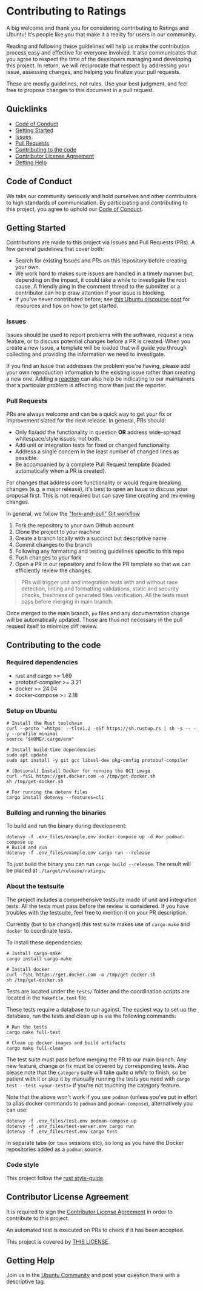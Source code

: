 # Contributing to Ratings

A big welcome and thank you for considering contributing to Ratings and Ubuntu! It’s people like you that make it a reality for users in our community.

Reading and following these guidelines will help us make the contribution process easy and effective for everyone involved. It also communicates that you agree to respect the time of the developers managing and developing this project. In return, we will reciprocate that respect by addressing your issue, assessing changes, and helping you finalize your pull requests.

These are mostly guidelines, not rules. Use your best judgment, and feel free to propose changes to this document in a pull request.

## Quicklinks

* [Code of Conduct](#code-of-conduct)
* [Getting Started](#getting-started)
* [Issues](#issues)
* [Pull Requests](#pull-requests)
* [Contributing to the code](#contributing-to-the-code)
* [Contributor License Agreement](#contributor-license-agreement)
* [Getting Help](#getting-help)

## Code of Conduct

We take our community seriously and hold ourselves and other contributors to high standards of communication. By participating and contributing to this project, you agree to uphold our [Code of Conduct](https://ubuntu.com/community/code-of-conduct).

## Getting Started

Contributions are made to this project via Issues and Pull Requests (PRs). A few general guidelines that cover both:

* Search for existing Issues and PRs on this repository before creating your own.
* We work hard to makes sure issues are handled in a timely manner but, depending on the impact, it could take a while to investigate the root cause. A friendly ping in the comment thread to the submitter or a contributor can help draw attention if your issue is blocking.
* If you've never contributed before, see [this Ubuntu discourse post](https://discourse.ubuntu.com/t/contribute/26) for resources and tips on how to get started.

### Issues

Issues should be used to report problems with the software, request a new feature, or to discuss potential changes before a PR is created. When you create a new Issue, a template will be loaded that will guide you through collecting and providing the information we need to investigate.

If you find an Issue that addresses the problem you're having, please add your own reproduction information to the existing issue rather than creating a new one. Adding a [reaction](https://github.blog/2016-03-10-add-reactions-to-pull-requests-issues-and-comments/) can also help be indicating to our maintainers that a particular problem is affecting more than just the reporter.

### Pull Requests

PRs are always welcome and can be a quick way to get your fix or improvement slated for the next release. In general, PRs should:

* Only fix/add the functionality in question **OR** address wide-spread whitespace/style issues, not both.
* Add unit or integration tests for fixed or changed functionality.
* Address a single concern in the least number of changed lines as possible.
* Be accompanied by a complete Pull Request template (loaded automatically when a PR is created).

For changes that address core functionality or would require breaking changes (e.g. a major release), it's best to open an Issue to discuss your proposal first. This is not required but can save time creating and reviewing changes.

In general, we follow the ["fork-and-pull" Git workflow](https://github.com/susam/gitpr)

1. Fork the repository to your own Github account
2. Clone the project to your machine
3. Create a branch locally with a succinct but descriptive name
4. Commit changes to the branch
5. Following any formatting and testing guidelines specific to this repo
6. Push changes to your fork
7. Open a PR in our repository and follow the PR template so that we can efficiently review the changes.

> PRs will trigger unit and integration tests with and without race detection, linting and formatting validations, static and security checks, freshness of generated files verification. All the tests must pass before merging in main branch.

Once merged to the main branch, `po` files and any documentation change will be automatically updated. Those are thus not necessary in the pull request itself to minimize diff review.

## Contributing to the code

### Required dependencies

* rust and cargo >= 1.69
* protobuf-compiler >= 3.21
* docker >= 24.04
* docker-compose >= 2.18

### Setup on Ubuntu

```shell
# Install the Rust toolchain
curl --proto '=https' --tlsv1.2 -sSf https://sh.rustup.rs | sh -s -- -y --profile minimal
source "$HOME/.cargo/env"

# Install build-time dependencies
sudo apt update
sudo apt install -y git gcc libssl-dev pkg-config protobuf-compiler

# (Optional) Install Docker for running the OCI image
curl -fsSL https://get.docker.com -o /tmp/get-docker.sh
sh /tmp/get-docker.sh

# For running the dotenv files
cargo install dotenvy --features=cli
```

### Building and running the binaries

To build and run the binary during development:

```shell
dotenvy -f .env_files/example.env docker compose up -d #or podman-compose up 
# Build and run
dotenvy -f .env_files/example.env cargo run --release
```

To _just_ build the binary you can run `cargo build --release`. The result will be placed at
`./target/release/ratings`.

### About the testsuite

The project includes a comprehensive testsuite made of unit and integration tests. All the tests must pass before the review is considered. If you have troubles with the testsuite, feel free to mention it on your PR description.

Currently (but to be changed) this test suite makes use of `cargo-make` and `docker` to coordinate tests. 

To install these dependencies:

```
# Install cargo-make
cargo install cargo-make

# Install docker
curl -fsSL https://get.docker.com -o /tmp/get-docker.sh
sh /tmp/get-docker.sh
```

Tests are located under the `tests/` folder and the coordination scripts are located in the `Makefile.toml` file.

These tests require a database to run against. The easiest way to set up the database, run the tests and clean up is via the following commands:

```
# Run the tests
cargo make full-test

# Clean up docker images and build artifacts
cargo make full-clean
```

The test suite must pass before merging the PR to our main branch. Any new feature, change or fix must be covered by corresponding tests.
Also please note that the `category` suite will take *quite a while* to finish, so be patient with it or skip it by manually running the tests you need with `cargo test --test <your-tests>` if you're not touching the category feature.

Note that the above won't work if you use `podman` (unless you've put in effort to alias docker commands to `podman` and `podman-compose`),
alternatively you can use:

```
dotenvy -f .env_files/test.env podman-compose up
dotenvy -f .env_files/test-server.env cargo run
dotenvy -f .env_files/test.env cargo test
```

In separate tabs (or `tmux` sessions etc), so long as you have the Docker repositories added as a `podman` source.

### Code style

This project follow the [rust style-guide](https://doc.rust-lang.org/1.0.0/style/README.html).

## Contributor License Agreement

It is required to sign the [Contributor License Agreement](https://ubuntu.com/legal/contributors) in order to contribute to this project.

An automated test is executed on PRs to check if it has been accepted.

This project is covered by [THIS LICENSE](LICENSE).

## Getting Help

Join us in the [Ubuntu Community](https://discourse.ubuntu.com/c/desktop/8) and post your question there with a descriptive tag.
